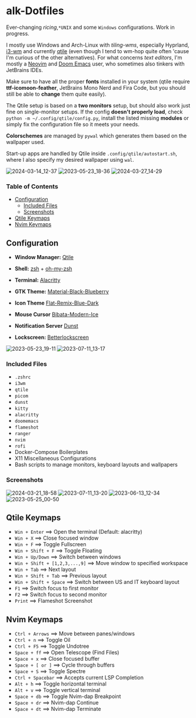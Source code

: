 # alk-Dotfiles
Ever-changing _ricing_,`*UNIX` and some `Windows` configurations. Work in progress.

I mostly use Windows and Arch-Linux with _tiling-wms_, especially Hyprland, [i3-wm](https://github.com/i3/i3) and currently [qtile](https://github.com/qtile/qtile) (even though I tend to wm-hop quite often 'cause I'm curious of the other alternatives). For what concerns _text editors_, I'm mostly a [Neovim](https://github.com/neovim/neovim) and [Doom Emacs](https://github.com/doomemacs/doomemacs) user, who sometimes also tinkers with JetBrains IDEs. 

Make sure to have all the proper **fonts** installed in your system (qtile require **ttf-icomoon-feather**, JetBrains Mono Nerd and Fira Code, but you should still be able to **change** them quite easily). 

The Qtile setup is based on a **two monitors** setup, but should also work just fine on single-monitor setups. If the config **doesn't properly load**, check `python -m ~/.config/qtile/config.py`, install the listed missing **modules** or simply fix the configuration file so it meets your needs.

**Colorschemes** are managed by `pywal` which generates them based on the wallpaper used. 

Start-up apps are handled by Qtile inside `.config/qtile/autostart.sh`, where I also specify my desired wallpaper using `wal`.

![2024-03-14_12-37](https://github.com/alcestide/Dotfiles/assets/106203061/e7cffc48-7012-4014-8fec-1e4eae8bcab6)
![2023-05-23_18-36](https://github.com/alcestide/Dotfiles/assets/106203061/410fe864-2921-49de-94d7-3cb85bec2cc4)
![2024-03-27_14-29](https://github.com/alcestide/Dotfiles/assets/106203061/6e9ee860-6c28-48f4-9351-1d82c76833fb)

### **Table of Contents**
* [Configuration](#configuration)
  * [Included Files](#included-files) 
  * [Screenshots](#screenshots)
* [Qtile Keymaps](#qtile-keymaps)
* [Nvim Keymaps](#nvim-keymaps)

## Configuration <a name="configuration"></a>

- **Window Manager:** [Qtile](https://github.com/qtile/qtile) 

- **Shell:** [zsh](https://www.zsh.org/) + [oh-my-zsh](https://ohmyz.sh/)

- **Terminal:** [Alacritty](https://github.com/alacritty/alacritty)

- **GTK Theme:** [Material-Black-Blueberry](https://www.gnome-look.org/p/1316887)

- **Icon Theme** [Flat-Remix-Blue-Dark](https://www.gnome-look.org/p/1214931)

- **Mouse Cursor** [Bibata-Modern-Ice](https://www.gnome-look.org/p/1197198)

- **Notification Server** [Dunst](https://github.com/dunst-project/dunst)

- **Lockscreen:** [Betterlockscreen](https://github.com/betterlockscreen/betterlockscreen)

![2023-05-23_19-11](https://github.com/alcestide/Dotfiles/assets/106203061/40d19df5-920f-49e3-8857-408d7780c930)
![2023-07-11_13-17](https://github.com/alcestide/Dotfiles/assets/106203061/838b2042-585a-4fa1-adb7-73a5b542f072)

### Included Files <a name="included-files"></a>

- `.zshrc`
- `i3wm`
- `qtile`
- `picom`
- `dunst`
- `kitty`
- `alacritty`
- `doomemacs`
- `flameshot`
- `ranger`
- `nvim`
- `rofi`
- Docker-Compose Boilerplates
- X11 Miscellaneous Configurations
- Bash scripts to manage monitors, keyboard layouts and wallpapers

### Screenshots <a name="screenshots"> </a>

![2024-03-21_18-58](https://github.com/alcestide/Dotfiles/assets/106203061/0a39f29d-eb1d-4624-aa3a-d400b0fb42ac)
![2023-07-11_13-20](https://github.com/alcestide/Dotfiles/assets/106203061/28eca8a3-4f90-4823-9c57-5ec4daf7f703)
![2023-06-13_12-34](https://github.com/alcestide/Dotfiles/assets/106203061/2dd03ca6-4224-4171-a29a-813dc6fa000b)
![2023-05-25_00-50](https://github.com/alcestide/Dotfiles/assets/106203061/3b0cbbe4-dca3-49a0-8b67-772c43e80493)

## Qtile Keymaps <a name="qtile-keymaps"> </a>

- `Win + Enter` $\implies$ Open the terminal (Default: alacritty)
- `Win + X` $\implies$ Close focused window
- `Win + F` $\implies$ Toggle Fullscreen
- `Win + Shift + F` $\implies$ Toggle Floating
- `Win + Up/Down` $\implies$ Switch between windows
- `Win + Shift + [1,2,3,...,9]` $\implies$ Move window to specified workspace
- `Win + Tab` $\implies$ Next layout
- `Win + Shift + Tab` $\implies$ Previous layout
- `Win + Shift + Space` $\implies$ Switch between US and IT keyboard layout
- `F1` $\implies$ Switch focus to first monitor
- `F2` $\implies$ Switch focus to second monitor
- `Print` $\implies$ Flameshot Screenshot

## Nvim Keymaps <a name="nvim-keymaps"></a>

- `Ctrl + Arrows` $\implies$ Move between panes/windows
- `Ctrl + n` $\implies$ Toggle Oil
- `Ctrl + F5` $\implies$ Toggle Undotree
- `Space + ff` $\implies$ Open Telescope (Find Files)
- `Space + x` $\implies$ Close focused buffer
- `Space + [ or ]` $\implies$ Cycle through buffers
- `Space + S` $\implies$ Toggle Spectre
- `Ctrl + Spacebar` $\implies$ Accepts current LSP Completion
- `Alt + h` $\implies$ Toggle horizontal terminal
- `Alt + v` $\implies$ Toggle vertical terminal
- `Space + db` $\implies$ Toggle Nvim-dap Breakpoint
- `Space + dr` $\implies$ Nvim-dap Continue
- `Space + dt` $\implies$ Nvim-dap Terminate
